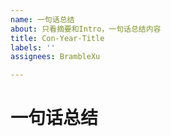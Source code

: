 ```yaml
---
name: 一句话总结
about: 只看摘要和Intro，一句话总结内容
title: Con-Year-Title
labels: ''
assignees: BrambleXu

---
```


# 一句话总结
